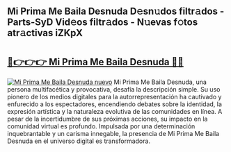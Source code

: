 ## Mi Prima Me Baila Desnuda D𝚎sn𝚞dos filtr𝚊dos - Parts-SyD Vid𝚎os filtr𝚊dos - N𝚞evas f𝚘tos atr𝚊ctivas iZKpX

# <h2><a href="http://mb87o4z.tromn.icu/?c=Mi+Prima+Me+Baila+Desnuda">🔗👉👉👉 Mi Prima Me Baila Desnuda 🔗🔗</a></h2>

[![Mi Prima Me Baila Desnuda nuevo](https://i.imgur.com/pEAQMta.gif)](http://mb87o4z.tromn.icu/?c=Mi+Prima+Me+Baila+Desnuda)
Mi Prima Me Baila Desnuda, una persona multifacética y provocativa, desafía la descripción simple. Su uso pionero de los medios digitales para la autorrepresentación ha cautivado y enfurecido a los espectadores, encendiendo debates sobre la identidad, la expresión artística y la naturaleza evolutiva de las comunidades en línea. A pesar de la incertidumbre de sus próximas acciones, su impacto en la comunidad virtual es profundo. Impulsada por una determinación inquebrantable y un carisma innegable, la presencia de Mi Prima Me Baila Desnuda en el universo digital es transformadora.
